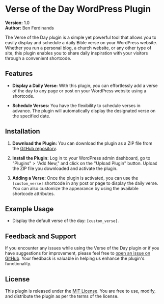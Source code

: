 # Verse of the Day WordPress Plugin

**Version:** 1.0  
**Author:** Ben Ferdinands

The Verse of the Day plugin is a simple yet powerful tool that allows you to easily display and schedule a daily Bible verse on your WordPress website. Whether you run a personal blog, a church website, or any other type of site, this plugin enables you to share daily inspiration with your visitors through a convenient shortcode.

## Features

- **Display a Daily Verse:** With this plugin, you can effortlessly add a verse of the day to any page or post on your WordPress website using a shortcode.

- **Schedule Verses:** You have the flexibility to schedule verses in advance. The plugin will automatically display the designated verse on the specified date.

## Installation

1. **Download the Plugin:** You can download the plugin as a ZIP file from the [GitHub repository](https://github.com/bferdi/verseoftheday-wp).

2. **Install the Plugin:** Log in to your WordPress admin dashboard, go to "Plugins" > "Add New," and click on the "Upload Plugin" button. Upload the ZIP file you downloaded and activate the plugin.

3. **Adding a Verse:** Once the plugin is activated, you can use the `[custom_verse]` shortcode in any post or page to display the daily verse. You can also customize the appearance by using the available shortcode attributes.

## Example Usage

- Display the default verse of the day: `[custom_verse]`.

## Feedback and Support

If you encounter any issues while using the Verse of the Day plugin or if you have suggestions for improvement, please feel free to [open an issue on GitHub](https://github.com/bferdi/verseoftheday-wp/issues). Your feedback is valuable in helping us enhance the plugin's functionality.

## License

This plugin is released under the [MIT License](LICENSE.md). You are free to use, modify, and distribute the plugin as per the terms of the license.
